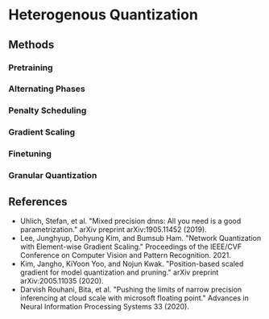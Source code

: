# Heterogenous Quantization

## Methods

### Pretraining

### Alternating Phases

### Penalty Scheduling

### Gradient Scaling

### Finetuning

### Granular Quantization

## References

- Uhlich, Stefan, et al. "Mixed precision dnns: All you need is a good parametrization." arXiv preprint arXiv:1905.11452 (2019).
- Lee, Junghyup, Dohyung Kim, and Bumsub Ham. "Network Quantization with Element-wise Gradient Scaling." Proceedings of the IEEE/CVF Conference on Computer Vision and Pattern Recognition. 2021.
- Kim, Jangho, KiYoon Yoo, and Nojun Kwak. "Position-based scaled gradient for model quantization and pruning." arXiv preprint arXiv:2005.11035 (2020).
- Darvish Rouhani, Bita, et al. "Pushing the limits of narrow precision inferencing at cloud scale with microsoft floating point." Advances in Neural Information Processing Systems 33 (2020).
